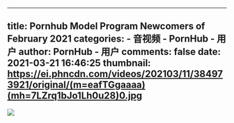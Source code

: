 
---
title: Pornhub Model Program Newcomers of February 2021
categories: 
    - 音视频
    - PornHub - 用户
author: PornHub - 用户
comments: false
date: 2021-03-21 16:46:25
thumbnail: https://ei.phncdn.com/videos/202103/11/384973921/original/(m=eafTGgaaaa)(mh=7LZrq1bJo1Lh0u28)0.jpg
---

<div>   
<img src="https://ei.phncdn.com/videos/202103/11/384973921/original/(m=eafTGgaaaa)(mh=7LZrq1bJo1Lh0u28)0.jpg" referrerpolicy="no-referrer">  
</div>
            